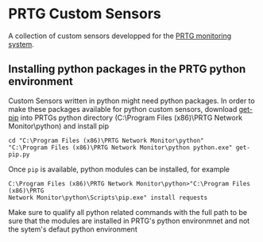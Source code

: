 # PRTG Custom Sensors
A collection of custom sensors developped for the [PRTG monitoring
system](https://www.paessler.com/manuals/prtg/custom_sensors).

## Installing python packages in the PRTG python environment
Custom Sensors written in python might need python packages. In order to make
these packages available for python custom sensors, download
[get-pip](https://bootstrap.pypa.io/get-pip.py) into PRTGs python directory
(C:\Program Files (x86)\PRTG Network Monitor\python) and install pip
```
cd "C:\Program Files (x86)\PRTG Network Monitor\python"
"C:\Program Files (x86)\PRTG Network Monitor\python python.exe" get-pip.py
```
Once `pip` is available, python modules can be installed, for example
```
C:\Program Files (x86)\PRTG Network Monitor\python>"C:\Program Files (x86)\PRTG
Network Monitor\python\Scripts\pip.exe" install requests
```
Make sure to qualify all python related commands with the full path to be sure that the modules are installed in PRTG's python environmnet and not the sytem's defaut python environment
